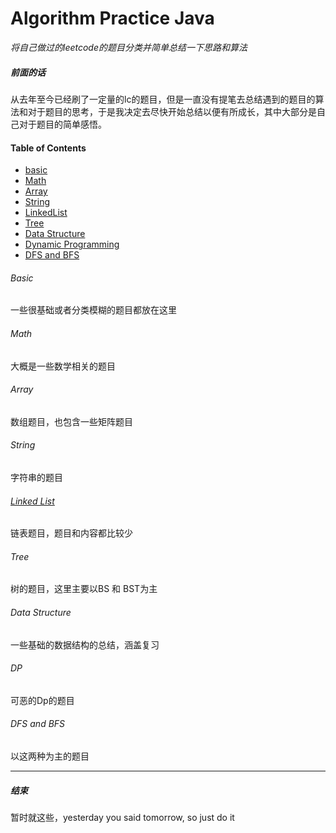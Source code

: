 # Algorithm Practice Java
*将自己做过的leetcode的题目分类并简单总结一下思路和算法*

##### 前面的话
从去年至今已经刷了一定量的lc的题目，但是一直没有提笔去总结遇到的题目的算法和对于题目的思考，于是我决定去尽快开始总结以便有所成长，其中大部分是自己对于题目的简单感悟。

#### Table of Contents
- [basic](#basic)  
- [Math](#math)  
- [Array](#array)  
- [String](#string)  
- [LinkedList](#linked-list)
- [Tree](#tree)  
- [Data Structure](#data-structure)  
- [Dynamic Programming](#dp)  
- [DFS and BFS](#dfs-and-bfs)

###### Basic
一些很基础或者分类模糊的题目都放在这里
###### Math
大概是一些数学相关的题目
###### Array
数组题目，也包含一些矩阵题目
###### String
字符串的题目
###### [Linked List](https://github.com/chsyisgood/AlgorithmPracticeJava/tree/master/05List)
链表题目，题目和内容都比较少
###### Tree
树的题目，这里主要以BS 和 BST为主
###### Data Structure
一些基础的数据结构的总结，涵盖复习
###### DP
可恶的Dp的题目
###### DFS and BFS
以这两种为主的题目

--------------------------------------------------------
##### 结束
暂时就这些，yesterday you said tomorrow, so just do it


